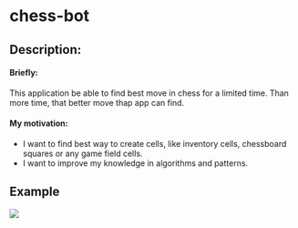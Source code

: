 # chess-bot
## Description:
#### Briefly: 
This application be able to find best move in chess for a limited time. Than more time, that better move thap app can find.
#### My motivation:
- I want to find best way to create cells, like inventory cells, chessboard squares or any game field cells.
- I want to improve my knowledge in algorithms and patterns.
## Example
<img src="https://lh5.googleusercontent.com/DC7B4saeMGnImx0NQ__UaRjPiUn71X6lb9A_90L-WNDT8BSfKoInqZr0rSmu7geJNvB-pH5L5EuACUTxeSikaBwm_F0AktldD5AKPD_lvLSwpZzNfe-Wo3rZ9edRwQ">
